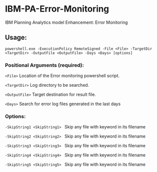 # IBM-PA-Error-Monitoring
IBM Planning Analytics model Enhancement: Error Monitoring
## Usage:

`powershell.exe -ExecutionPolicy RemoteSigned -File <File> -TargetDir <TargetDir> -OutputFile <OutputFile> -Days <Days> [options]`

### Positional Arguments (required):

  `<File>`        Location of the Error monitoring powershell script.

  `<TargetDir>`      Log directory to be searched.

  `<OutputFile>`    Target destination for result file.

  `<Days>`         Search for error log files generated in the last <Days> days

  ### Options:


`-SkipString1 <SkipString1> `  Skip any file with keyword <SkipString1> in its filename

`-SkipString2 <SkipString2> `  Skip any file with keyword <SkipString2> in its filename

`-SkipString3 <SkipString3> `  Skip any file with keyword <SkipString3> in its filename

`-SkipString4 <SkipString4> `  Skip any file with keyword <SkipString4> in its filename

`-SkipString5 <SkipString5> `  Skip any file with keyword <SkipString5> in its filename
